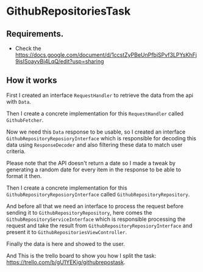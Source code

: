 # GithubRepositoriesTask
 
 
## Requirements.
 - Check the https://docs.google.com/document/d/1ccstZyPBeUnPfbjSPvf3LPYsKhFj9isISoayvBi4LqQ/edit?usp=sharing
 
## How it works
First I created an interface `RequestHandler` to retrieve the data from the api with `Data`.
 
Then I create a concrete implementation for this `RequestHandler` called `GithubFetcher`.
 
Now we need this `Data` response to be usable, so I created an interface `GithubRepositoryReposioryInterface` which is responsible for decoding this data using `ResponseDecoder` and also filtering these data to match user criteria.
 
Please note that the API doesn't return a date so I made a tweak by generating a random date for every item in  the response to be able to format it then.
 
Then I create a concrete implementation for this `GithubRepositoryReposioryInterface` called `GithubRepositoryRepository`.
 
And before all that we need an interface to process the request before sending it to `GithubRepositoryRepository`, here comes the  `GithubRepositoryServiceInterface` which is responsible processing the request and take the result from `GithubRepositoryReposioryInterface` and  present it to  `GithubRepositoriesViewController`.
 
Finally the data is here and showed to the user.
 
And This is the trello board to show you how I split the task:
    https://trello.com/b/gU1YEKig/githubrepostask.

